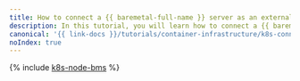 ```yaml
---
title: How to connect a {{ baremetal-full-name }} server as an external node to a {{ managed-k8s-full-name }} cluster
description: In this tutorial, you will learn how to connect a {{ baremetal-name }} server to a {{ managed-k8s-name }} cluster as an external node.
canonical: '{{ link-docs }}/tutorials/container-infrastructure/k8s-connect-bms-as-node'
noIndex: true
---
```


{% include [k8s-node-bms](../../_tutorials/k8s/k8s-node-bms.md) %}

